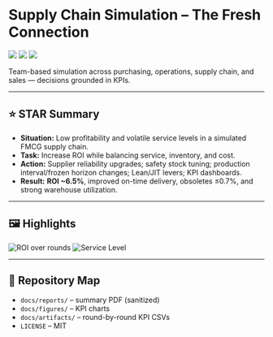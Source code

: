 # Supply Chain Simulation – The Fresh Connection

<p align="left">
  <img src="https://img.shields.io/badge/Focus-Supply%20Chain%20Optimization-blue?style=for-the-badge" />
  <img src="https://img.shields.io/badge/Methods-Lean%20%7C%20JIT%20%7C%20KPI-lightgrey?style=for-the-badge" />
  <img src="https://img.shields.io/badge/License-MIT-brightgreen?style=for-the-badge" />
</p>

Team-based simulation across purchasing, operations, supply chain, and sales — decisions grounded in KPIs.

---

## ⭐ STAR Summary
- **Situation:** Low profitability and volatile service levels in a simulated FMCG supply chain.
- **Task:** Increase ROI while balancing service, inventory, and cost.
- **Action:** Supplier reliability upgrades; safety stock tuning; production interval/frozen horizon changes; Lean/JIT levers; KPI dashboards.
- **Result:** **ROI ~6.5%**, improved on-time delivery, obsoletes ≤0.7%, and strong warehouse utilization.

---

## 🖼️ Highlights
![ROI over rounds](docs/figures/roi.png)
![Service Level](docs/figures/service-level.png)

---

## 📂 Repository Map
- `docs/reports/` – summary PDF (sanitized)
- `docs/figures/` – KPI charts
- `docs/artifacts/` – round-by-round KPI CSVs
- `LICENSE` – MIT
